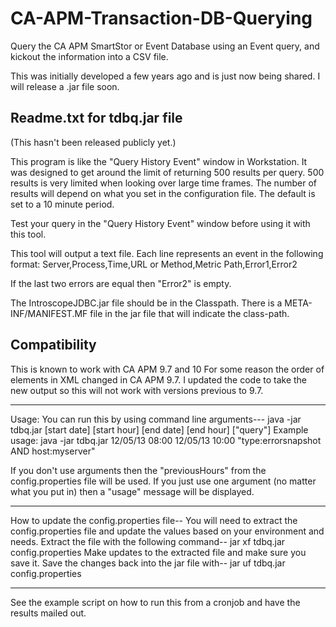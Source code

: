 # CA-APM-Transaction-DB-Querying
Query the CA APM SmartStor or Event Database using an Event query, and kickout the information into a CSV file.

This was initially developed a few years ago and is just now being shared. I will release a .jar file soon. 


## Readme.txt for tdbq.jar file
(This hasn't been released publicly yet.)

This program is like the "Query History Event" window in Workstation. It was 
designed to get around the limit of returning 500 results per query. 500 results 
is very limited when looking over large time frames. The number of results will 
depend on what you set in the configuration file. The default is set to a 10 minute period.

Test your query in the \"Query History Event\" window before using it with this tool. 

This tool will output a text file. Each line represents an event in the following format:
Server,Process,Time,URL or Method,Metric Path,Error1,Error2

If the last two errors are equal then "Error2" is empty.

The IntroscopeJDBC.jar file should be in the Classpath. There is a META-INF/MANIFEST.MF file in the jar file that will indicate the class-path.  

## Compatibility
This is known to work with CA APM 9.7 and 10
For some reason the order of elements in XML changed in CA APM 9.7. I updated the code to take the new output so this will not work with versions previous to 9.7.  

------------
Usage: You can run this by using command line arguments---
java -jar tdbq.jar [start date] [start hour] [end date] [end hour] [\"query\"]
Example usage: java -jar tdbq.jar 12/05/13 08:00 12/05/13 10:00 \"type:errorsnapshot AND host:myserver\"

If you don't use arguments then the "previousHours" from the config.properties file will be used.
If you just use one argument (no matter what you put in) then a "usage" message will be displayed.

------------
How to update the config.properties file--
You will need to extract the config.properties file and update the values based on your environment and needs.
Extract the file with the following command-- jar xf tdbq.jar config.properties
Make updates to the extracted file and make sure you save it. 
Save the changes back into the jar file with-- jar uf tdbq.jar config.properties

-------------
See the example script on how to run this from a cronjob and have the results mailed out.
